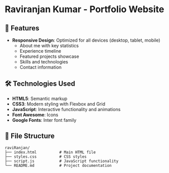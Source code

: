 # Raviranjan Kumar - Portfolio Website

## 🚀 Features

- **Responsive Design**: Optimized for all devices (desktop, tablet, mobile)
  - About me with key statistics
  - Experience timeline
  - Featured projects showcase
  - Skills and technologies
  - Contact information

## 🛠️ Technologies Used

- **HTML5**: Semantic markup
- **CSS3**: Modern styling with Flexbox and Grid
- **JavaScript**: Interactive functionality and animations
- **Font Awesome**: Icons
- **Google Fonts**: Inter font family

## 📂 File Structure

```
raviRanjan/
├── index.html          # Main HTML file
├── styles.css          # CSS styles
├── script.js           # JavaScript functionality
└── README.md           # Project documentation
```
